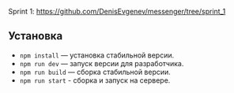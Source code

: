 Sprint 1: https://github.com/DenisEvgenev/messenger/tree/sprint_1
## Установка

- `npm install` — установка стабильной версии.
- `npm run dev` — запуск версии для разработчика.
- `npm run build` — сборка стабильной версии.
- `npm run start` - сборка и запуск на сервере.
